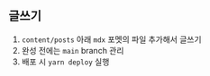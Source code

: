 
## 글쓰기
1. `content/posts` 아래 `mdx` 포멧의 파일 추가해서 글쓰기
2. 완성 전에는 `main` branch 관리
3. 배포 시 `yarn deploy` 실행
